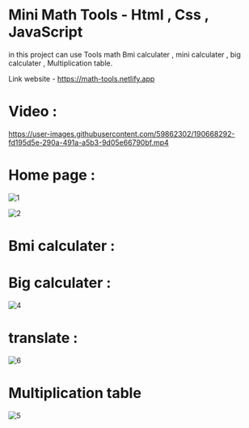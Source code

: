 # Mini Math Tools - Html , Css , JavaScript
  
in this project can use Tools math Bmi calculater , mini calculater , big calculater , Multiplication table.
 
Link website - https://math-tools.netlify.app


# Video :


https://user-images.githubusercontent.com/59862302/190668292-fd195d5e-290a-491a-a5b3-9d05e66790bf.mp4


# Home page :
![1](https://user-images.githubusercontent.com/59862302/190668349-368f1802-e219-41d2-adfa-2a2e272468e2.jpg)

![2](https://user-images.githubusercontent.com/59862302/190668379-e8d341fb-f4e3-472d-80b3-e43da24d8508.jpg)

# Bmi calculater :


# Big calculater :

![4](https://user-images.githubusercontent.com/59862302/190668455-04039937-080f-45ee-b168-0c5f77988052.jpg)

# translate :
![6](https://user-images.githubusercontent.com/59862302/190668615-73a961a3-9cfe-42ca-b8aa-6f7bfe97223a.jpg)


# Multiplication table
![5](https://user-images.githubusercontent.com/59862302/190668644-651875e2-92b3-4caf-9499-3a02dacd60e5.jpg)
